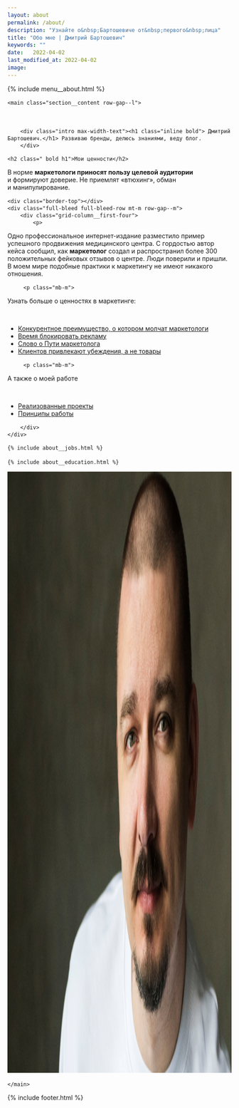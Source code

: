 ```yaml
---
layout: about
permalink: /about/
description: "Узнайте о&nbsp;Бартошевиче от&nbsp;первого&nbsp;лица" 
title: "Обо мне | Дмитрий Бартошевич"
keywords: ""
date:   2022-04-02
last_modified_at: 2022-04-02
image:
---
```



<div class="body__container">
  
  {% include menu__about.html %}

 <div itemscope itemtype="https://schema.org/AboutPage">
    <div itemprop="author" itemscope itemtype="https://schema.org/LocalBusiness">
    <meta itemprop="name" content="Дмитрий Бартошевич" />
    <meta itemprop="description" content="консультант по маркетингу и стратегии" />
    <meta itemprop="email" content="dmitry@bartoshevich" />
    <meta itemprop="telephone" content="+375297753340" />
     <link itemprop="sameAs" href="https://bartoshevich.by/" />
      <link itemprop="sameAs" href="https://www.linkedin.com/in/bartoshevich" />
      <link itemprop="sameAs" href="https://www.facebook.com/bartoshevichby/" />
      <link itemprop="sameAs" href="https://twitter.com/dbartoshevich" />
      <link itemprop="sameAs" href="https://t.me/bartoshevich" />
    <div itemprop="address" itemscope itemtype="https://schema.org/PostalAddress">
        <meta itemprop="streetAddress" content="ул. Ольшевского, 22" />
        <meta itemprop="addressLocality" content="Минск, Беларусь" />
        <meta itemprop="postalCode" content="220073" />
    </div>
    <meta itemprop="priceRange" content="$$" /> 
    <meta itemprop="openingHours" content="Пн-Сб 09:00-18:00" />
    <link itemprop="image" href="/assets/images/main/bartoshevich@16x9.jpg" />
    <link itemprop="image" href="/assets/images/main/bartoshevich@4x3.jpg" />
    <link itemprop="image" href="/assets/images/main/bartoshevich@1x1.jpg" />
  </div>



    <main class="section__content row-gap--l">
        


        <div class="intro max-width-text"><h1 class="inline bold"> Дмитрий Бартошевич.</h1> Развиваю бренды, делюсь знаниями, веду блог. 
        </div>



<section class="full-bleed  row-gap--m">
    

    <h2 class=" bold h1">Мои ценности</h2>

  <p>В&nbsp;норме <strong>маркетологи приносят пользу целевой аудитории</strong> и&nbsp;формируют доверие. Не&nbsp;приемлят &laquo;втюхинг&raquo;, обман и&nbsp;манипулирование.</p>
    
    <div class="border-top"></div>   
    <div class="full-bleed full-bleed-row mt-m row-gap--m">
        <div class="grid-column__first-four">
            <p>
   Одно профессиональное интернет-издание разместило пример успешного продвижения медицинского центра. С&nbsp;гордостью автор кейса сообщил, как <b>маркетолог</b> создал и&nbsp;распространил более 300 положительных фейковых отзывов о&nbsp;центре. Люди поверили и&nbsp;пришли. В&nbsp;моем мире подобные практики к&nbsp;маркетингу не&nbsp;имеют никакого отношения.
     </p> 
        </div>
        <div class="grid-column__last-six  row-gap--m">

         <p class="mb-m">
Узнать больше о&nbsp;ценностях в&nbsp;маркетинге:
     </p>       
     <ul class="additive-spacing">
            <li class="list-li ">
                <a class="link" href="/blog/konkurentnoe-preimushhestvo/" > Конкурентное преимущество, о&nbsp;котором молчат маркетологи</a>    
            </li>
            <li class="list-li">
                <a class="link" href="/blog/kak-reklamu-podrujit-s-potrebitelyami/" >Время блокировать рекламу</a>      
            </li>
            <li class="list-li">
                <a class="link" href="/blog/put-marketologa/">Слово о&nbsp;Пути маркетолога</a>      
            </li>
            <li class="list-li">
                <a class="link" href="/blog/kak-privlech-klientov/">Клиентов привлекают убеждения, а&nbsp;не&nbsp;товары</a>      
            </li>
     </ul>

         <p class="mb-m">
А&nbsp;также о&nbsp;моей работе
     </p>       
     <ul class="additive-spacing">
            <li class="list-li ">
                <a class="link" href="/cases/" > Реализованные проекты</a>    
            </li>
            <li class="list-li ">
                <a class="link" href="/contact/#principles-of-work" > Принципы работы</a>    
            </li>
     </ul> 
         

        </div>
    </div>



</section>





    {% include about__jobs.html %}
   
    {% include about__education.html %}


   

<div class="full-bleed mt-m"  itemprop="image" itemscope itemtype="http://schema.org/ImageObject">	
		<link itemprop="url" href="/assets/images/main/bartoshevich@16x9.jpg" />
        <picture>
                <source sizes="100vw" 
                        srcset="/assets/images/main/bartoshevich@16x9_640w.avif 640w,
                                /assets/images/main/bartoshevich@16x9_1040w.avif 1040w,
                                /assets/images/main/bartoshevich@16x9_1280w.avif 1280w,
                                /assets/images/main/bartoshevich@16x9_2080w.avif 2080w,
                                /assets/images/main/bartoshevich@16x9.avif 2400w" 
                        type="image/avif"> 
            <source sizes="100vw" 
                        srcset="/assets/images/main/bartoshevich@16x9_640w.webp 640w,
                                /assets/images/main/bartoshevich@16x9_1040w.webp 1040w,
                                /assets/images/main/bartoshevich@16x9_1280w.webp 1280w,
                                /assets/images/main/bartoshevich@16x9_2080w.webp 2080w,
                                /assets/images/main/bartoshevich@16x9.webp 2400w" 
                        type="image/webp">
            <img loading="lazy" decoding="async"  class="full-bleed image is-16by9" src="/assets/images/main/bartoshevich@16x9.jpg" alt="Дмитрий Бартошевич, портрет" width="2400" height="1350" itemprop="contentUrl">  
            </picture>
</div>
   
           
            
      

    </main>
</div>

{% include footer.html %}
</div>



